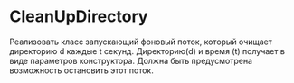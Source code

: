 # CleanUpDirectory

Реализовать класс запускающий фоновый поток, который очищает директорию d каждые t секунд. Директорию(d) и время (t) получает в виде параметров конструктора. Должна быть предусмотрена возможность остановить этот поток.
